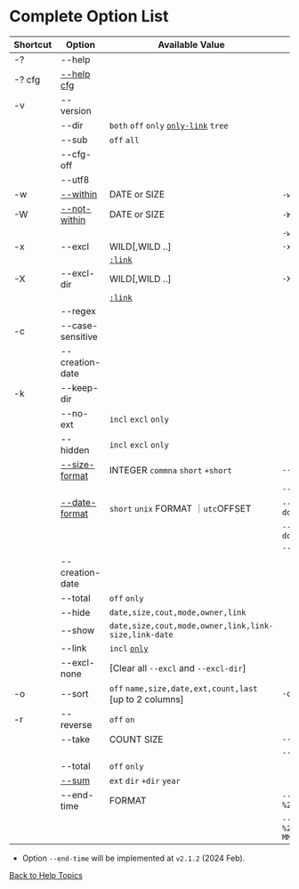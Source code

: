 ﻿# Complete Option List

| Shortcut | Option           | Available Value         | Example |
| -------- | ------           | ---------------         | ------- |
| -?       | --help           | 
| -? cfg   | [--help cfg](https://github.com/ck-yung/dir2cs/blob/main/docs/info-config-file.md) | 
| -v       | --version        | 
|          | --dir            | ```both``` ```off``` ```only``` [```only-link```](https://github.com/ck-yung/dir2cs/blob/main/docs/info-link-dir.md) ```tree```
|          | --sub            | ```off``` ```all```
|          | --cfg-off        |
|          | --utf8           |
| -w       | [--within](https://github.com/ck-yung/dir2cs/blob/main/docs/info-within.md) | DATE or SIZE | ```-w 12m``` ```-w 3day```
| -W       | [--not-within](https://github.com/ck-yung/dir2cs/blob/main/docs/info-within.md) | DATE or SIZE | ```-W 10k``` ```-W 2hour```
|          |                  |              | ```-w 14day -W +7day```
| -x       | --excl           | WILD[,WILD ..]  | ```-x *.tmp,*.temp```    |
|          |                  | [```:link```](https://github.com/ck-yung/dir2cs/blob/main/docs/info-link-file.md) |
| -X       | --excl-dir       | WILD[,WILD ..]  | ```-X obj,bin```           |
|          |                  | [```:link```](https://github.com/ck-yung/dir2cs/blob/main/docs/info-link-dir.md) |
|          | --regex          |
| -c       | --case-sensitive |
|          | --creation-date  |
| -k       | --keep-dir       |
|          | --no-ext         | ```incl``` ```excl``` ```only```
|          | --hidden         | ```incl``` ```excl``` ```only```
|          | [--size-format](https://github.com/ck-yung/dir2cs/blob/main/docs/info-size-format.md) | INTEGER  ```commna``` ```short``` ```+short```  | ```--size-format 12,comma```
|          |                  |                         | ```--size-format short```
|          | [--date-format](https://github.com/ck-yung/dir2cs/blob/main/docs/info-date-format.md) | ```short``` ```unix``` FORMAT ｜```utc```OFFSET | ```--date-format yyyy-MMM-ddTHH:mm:ss```
|          |                  |                               | ```--date-format yy-MM-dd%20HH:mm ```
|          |                  |                               | ```--date-format utc+8 ```
|          | --creation-date  |
|          | --total          | ```off``` ```only```
|          | --hide           | ```date,size,cout,mode,owner,link```
|          | --show           | ```date,size,cout,mode,owner,link,link-size,link-date```
|          | --link           | ```incl``` [```only```](https://github.com/ck-yung/dir2cs/blob/main/docs/info-link-file.md)
|          | --excl-none      | [Clear all ```--excl``` and ```--excl-dir```]
| -o       | --sort           | ```off``` ```name,size,date,ext,count,last``` [up to 2 columns] | ```-o date```
| -r       | --reverse        | ```off``` ```on```
|          | --take           | COUNT  SIZE  | ```--take 10```
|          |                  |              | ```--take 500Mb```
|          | --total          | ```off``` ```only```
|          | [--sum](https://github.com/ck-yung/dir2cs/blob/main/docs/info-sum.md) | ```ext``` ```dir``` ```+dir``` ```year```
|          | --end-time    | FORMAT       | ```--end-time %22TimeZone%20%22zz```
|          |                  |              | ```--end-time %22Done%20at%20%22yyyy-MMM-dd%20HH:mm%20zz```

* Option ```--end-time``` will be implemented at ```v2.1.2``` (2024 Feb).

 [Back to Help Topics](https://github.com/ck-yung/dir2cs/blob/main/docs/HELP.md)
